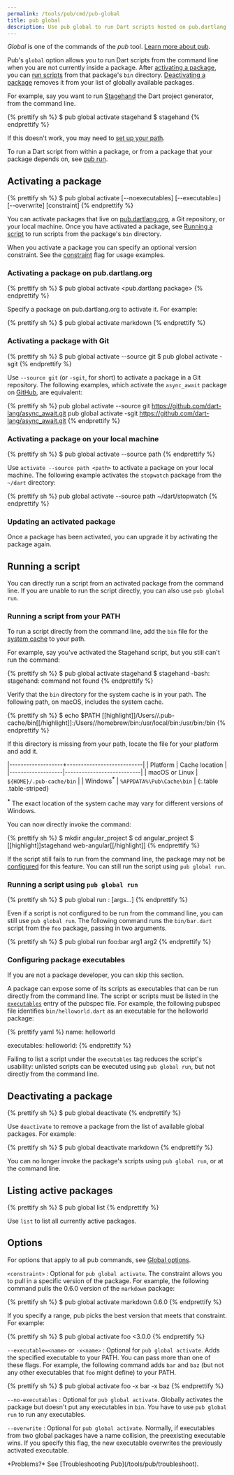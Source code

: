 ```yaml
---
permalink: /tools/pub/cmd/pub-global
title: pub global
description: Use pub global to run Dart scripts hosted on pub.dartlang.org from the command line.
---
```


_Global_ is one of the commands of the _pub_ tool.
[Learn more about pub](/tools/pub).

Pub's `global` option allows you to run Dart scripts from the
command line when you are not currently inside a package.
After [activating a package](#activating-a-package), you can
[run scripts](#running-a-script) from that package's `bin` directory.
[Deactivating a package](#deactivating-a-package) removes it from
your list of globally available packages.

For example, say you want to run
[Stagehand](https://pub.dartlang.org/packages/stagehand)
the Dart project generator, from the command line.

{% prettify sh %}
$ pub global activate stagehand
$ stagehand
{% endprettify %}

If this doesn't work, you may need to
[set up your path](#running-a-script-from-your-path).

To run a Dart script from within a package, or from a
package that your package depends on, see [pub run](/tools/pub/cmd/pub-run).

## Activating a package

{% prettify sh %}
$ pub global activate [--noexecutables] [--executable=<name>] [--overwrite] <package> [constraint]
{% endprettify %}

You can activate packages that live on
[pub.dartlang.org](https://pub.dartlang.org/), a Git repository,
or your local machine.
Once you have activated a package, see [Running a
script](#running-a-script) to run scripts from the package's
`bin` directory.

When you activate a package you can specify an optional version
constraint.  See the [constraint](#options) flag for usage examples.

### Activating a package on pub.dartlang.org

{% prettify sh %}
$ pub global activate <pub.dartlang package>
{% endprettify %}

Specify a package on pub.dartlang.org to activate it. For example:

{% prettify sh %}
$ pub global activate markdown
{% endprettify %}

### Activating a package with Git

{% prettify sh %}
$ pub global activate --source git <Git URL>
$ pub global activate -sgit <Git URL>
{% endprettify %}

Use `--source git` (or `-sgit`, for short) to activate
a package in a Git repository. The following examples,
which activate the `async_await` package on
[GitHub](https://github.com/), are equivalent:

{% prettify sh %}
pub global activate --source git https://github.com/dart-lang/async_await.git
pub global activate -sgit https://github.com/dart-lang/async_await.git
{% endprettify %}

### Activating a package on your local machine

{% prettify sh %}
$ pub global activate --source path <path>
{% endprettify %}

Use `activate --source path <path>` to activate a package on your local machine.
The following example activates the `stopwatch` package from the
`~/dart` directory:

{% prettify sh %}
pub global activate --source path ~/dart/stopwatch
{% endprettify %}

### Updating an activated package

Once a package has been activated, you can upgrade it by activating the
package again.

## Running a script

You can directly run a script from an activated package from the
command line. If you are unable to run the script directly,
you can also use `pub global run`.

### Running a script from your PATH

To run a script directly from the command line, add the `bin` file
for the [system cache](/tools/pub/glossary#system-cache) to your path.

For example, say you've activated the Stagehand script,
but you still can't run the command:

{% prettify sh %}
$ pub global activate stagehand
$ stagehand
-bash: stagehand: command not found
{% endprettify %}

Verify that the `bin` directory for the system cache is in your path.
The following path, on macOS, includes the system cache.

{% prettify sh %}
$ echo $PATH
[[highlight]]/Users/<user>/.pub-cache/bin[[/highlight]]:/Users/<user>/homebrew/bin:/usr/local/bin:/usr/bin:/bin
{% endprettify %}

If this directory is missing from your path,
locate the file for your platform and add it.

|-------------------+---------------------------|
|      Platform     |      Cache location       |
|-------------------|---------------------------|
| macOS or Linux | `${HOME}/.pub-cache/bin`        |
| Windows<sup><strong>*</strong></sup> | `%APPDATA%\Pub\Cache\bin` |
{:.table .table-striped}

<sup><strong>*</strong></sup> The exact location of the system cache
may vary for different versions of Windows.

You can now directly invoke the command:

{% prettify sh %}
$ mkdir angular_project
$ cd angular_project
$ [[highlight]]stagehand web-angular[[/highlight]]
{% endprettify %}

If the script still fails to run from the command line, the
package may not be [configured](#configuring-package-executables) for
this feature. You can still run the script using `pub global run`.

### Running a script using `pub global run`

{% prettify sh %}
$ pub global run <package>:<executable> [args...]
{% endprettify %}

Even if a script is not configured to be run from the command line,
you can still use `pub global run`.
The following command runs the `bin/bar.dart` script from the
`foo` package, passing in two arguments.

{% prettify sh %}
$ pub global run foo:bar arg1 arg2
{% endprettify %}

### Configuring package executables

If you are not a package developer, you can skip this section.

A package can expose some of its scripts as executables
that can be run directly from the command line. The script or scripts
must be listed in the
[`executables`](/tools/pub/pubspec.html#executables)
entry of the pubspec file.  For example, the following pubspec file
identifies `bin/helloworld.dart` as an executable for the helloworld
package:

{% prettify yaml %}
name: helloworld

executables:
  helloworld:
{% endprettify %}

Failing to list a script under the `executables` tag reduces the script's
usability: unlisted scripts can be executed using `pub global run`, but not
directly from the command line.

## Deactivating a package

{% prettify sh %}
$ pub global deactivate <package>
{% endprettify %}

Use `deactivate` to remove a package from the list of available
global packages. For example:

{% prettify sh %}
$ pub global deactivate markdown
{% endprettify %}

You can no longer invoke the package's scripts using `pub global run`,
or at the command line.

## Listing active packages

{% prettify sh %}
$ pub global list
{% endprettify %}

Use `list` to list all currently active packages.

## Options

For options that apply to all pub commands, see
[Global options](/tools/pub/cmd#global-options).

`<constraint>`
: Optional for `pub global activate`. The constraint allows you to pull
  in a specific version of the package. For example,
  the following command pulls the 0.6.0 version of the `markdown`
  package:

  {% prettify sh %}
  $ pub global activate markdown 0.6.0
  {% endprettify %}

  If you specify a range, pub picks the best version that meets that
  constraint. For example:

  {% prettify sh %}
  $ pub global activate foo <3.0.0
  {% endprettify %}

`--executable=<name>` or `-x<name>`
: Optional for `pub global activate`.
  Adds the specified executable to your PATH.
  You can pass more than one of these flags.
  For example, the following command adds `bar` and `baz` (but not
  any other executables that `foo` might define) to your PATH.

  {% prettify sh %}
  $ pub global activate foo -x bar -x baz
  {% endprettify %}

`--no-executables`
: Optional for `pub global activate`.
  Globally activates the package but doesn't put any
  executables in `bin`. You have to use `pub global run` to
  run any executables.

`--overwrite`
: Optional for `pub global activate`.
  Normally, if executables from two global packages have a name
  collision, the preexisting executable wins. If you specify this flag,
  the new executable overwrites the previously activated executable.

<aside class="alert alert-info" markdown="1">
  *Problems?* See [Troubleshooting Pub](/tools/pub/troubleshoot).
</aside>

